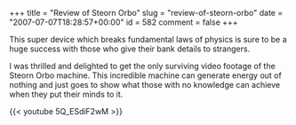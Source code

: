 +++
title = "Review of Steorn Orbo"
slug = "review-of-steorn-orbo"
date = "2007-07-07T18:28:57+00:00"
id = 582
comment = false
+++

This super device which breaks fundamental laws of physics is sure to be a huge success with those who give their bank details to strangers.

I was thrilled and delighted to get the only surviving video footage of the Steorn Orbo machine. This incredible machine can generate energy out of nothing and just goes to show what those with no knowledge can achieve when they put their minds to it.

{{< youtube 5Q_ESdiF2wM >}}


